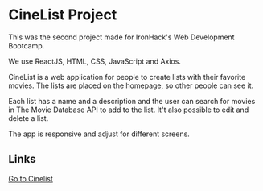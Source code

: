 # CineList Project

This was the second project made for IronHack's Web Development Bootcamp.

We use ReactJS, HTML, CSS, JavaScript and Axios.

CineList is a web application for people to create lists with their favorite movies. The lists are placed on the homepage, so other people can see it. 

Each list has a name and a description and the user can search for movies in The Movie Database API to add to the list. It't also possible to edit and delete a list.

The app is responsive and adjust for different screens.

## Links

[Go to Cinelist](https://thecinelist.netlify.app/)

